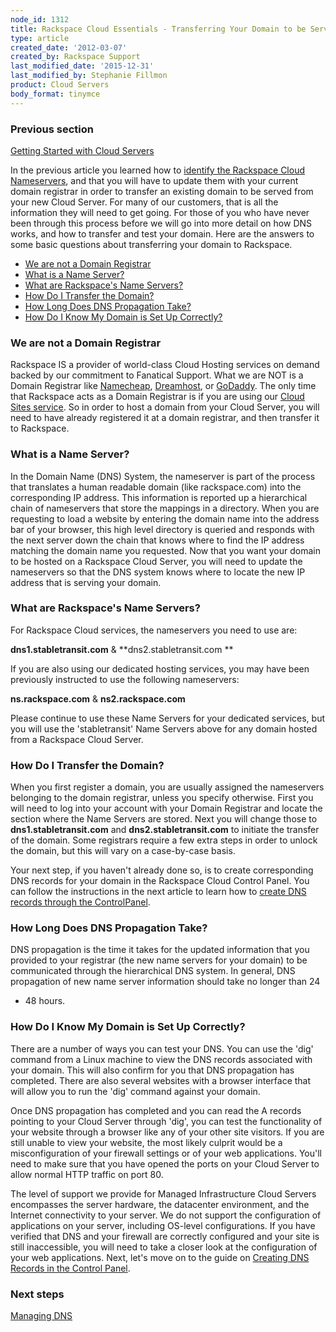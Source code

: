 ```yaml
---
node_id: 1312
title: Rackspace Cloud Essentials - Transferring Your Domain to be Served from Rackspace Cloud
type: article
created_date: '2012-03-07'
created_by: Rackspace Support
last_modified_date: '2015-12-31'
last_modified_by: Stephanie Fillmon
product: Cloud Servers
body_format: tinymce
---
```


### Previous section

[Getting Started with Cloud
Servers](/how-to/cloud-servers)

In the previous article you learned how to [identify the Rackspace Cloud
Nameservers](/how-to/rackspace-cloud-essentials-what-are-your-name-servers),
and that you will have to update them with your current domain registrar
in order to transfer an existing domain to be served from your new Cloud
Server.  For many of our customers, that is all the information they
will need to get going.  For those of you who have never been through
this process before we will go into more detail on how DNS works, and
how to transfer and test your domain.  Here are the answers to some
basic questions about transferring your domain to Rackspace.


-   [We are not a Domain Registrar](#wearenotaregistrar_1)
-   [What is a Name Server?](#whatisanameserver_2)
-   [What are Rackspace's Name
    Servers?](#whatarereackspacesnameservers_3)
-   [How Do I Transfer the Domain?](#howdoitransferthedomain_4)
-   [How Long Does DNS Propagation
    Take?](#howlongdoesDNSpropagationtake_5)
-   [How Do I Know My Domain is Set Up
    Correctly?](#howdoiknowmydomainissetup_6)



### We are not a Domain Registrar

Rackspace IS a provider of world-class Cloud Hosting services on demand
backed by our commitment to Fanatical Support.  What we are NOT is a
Domain Registrar like [Namecheap](http://www.namecheap.com/),
[Dreamhost](http://dreamhost.com/domains/), or
[GoDaddy](http://www.godaddy.com/).  The only time that Rackspace acts
as a Domain Registrar is if you are using our [Cloud Sites
service](/how-to/getting-started-with-cloud-sites-registering-andor-transferring-domain-names).
 So in order to host a domain from your Cloud Server, you will need to
have already registered it at a domain registrar, and then transfer it
to Rackspace.

### What is a Name Server?

In the Domain Name (DNS) System, the nameserver is part of the process
that translates a human readable domain (like rackspace.com) into the
corresponding IP address.  This information is reported up a
hierarchical chain of nameservers that store the mappings in a
directory.  When you are requesting to load a website by entering the
domain name into the address bar of your browser, this high level
directory is queried and responds with the next server down the chain
that knows where to find the IP address matching the domain name you
requested.  Now that you want your domain to be hosted on a Rackspace
Cloud Server, you will need to update the nameservers so that the DNS
system knows where to locate the new IP address that is serving your
domain.

### What are Rackspace's Name Servers?

For Rackspace Cloud services, the nameservers you need to use are:

**dns1.stabletransit.com** & **dns2.stabletransit.com **

If you are also using our dedicated hosting services, you may have been
previously instructed to use the following nameservers:

**ns.rackspace.com** & **ns2.rackspace.com**

Please continue to use these Name Servers for your dedicated services,
but you will use the 'stabletransit' Name Servers above for any domain
hosted from a Rackspace Cloud Server.

### How Do I Transfer the Domain?

When you first register a domain, you are usually assigned the
nameservers belonging to the domain registrar, unless you specify
otherwise.  First you will need to log into your account with your
Domain Registrar and locate the section where the Name Servers are
stored.  Next you will change those to **dns1.stabletransit.com** and
**dns2.stabletransit.com** to initiate the transfer of the domain.  Some
registrars require a few extra steps in order to unlock the domain, but
this will vary on a case-by-case basis.

Your next step, if you haven't already done so, is to create
corresponding DNS records for your domain in the Rackspace Cloud Control
Panel.  You can follow the instructions in the next article to learn how
to [create DNS records through the
ControlPanel](/how-to/create-dns-records-for-cloud-servers-with-the-control-panel).

### How Long Does DNS Propagation Take?

DNS propagation is the time it takes for the updated information that
you provided to your registrar (the new name servers for your domain) to
be communicated through the hierarchical DNS system.  In general, DNS
propagation of new name server information should take no longer than 24
- 48 hours.

### How Do I Know My Domain is Set Up Correctly?

There are a number of ways you can test your DNS.  You can use the 'dig'
command from a Linux machine to view the DNS records associated with
your domain.  This will also confirm for you that DNS propagation has
completed.  There are also several websites with a browser interface
that will allow you to run the 'dig' command against your domain.

Once DNS propagation has completed and you can read the A records
pointing to your Cloud Server through 'dig', you can test the
functionality of your website through a browser like any of your other
site visitors.  If you are still unable to view your website, the most
likely culprit would be a misconfiguration of your firewall settings or
of your web applications.  You'll need to make sure that you have opened
the ports on your Cloud Server to allow normal HTTP traffic on port
80.

The level of support we provide for Managed Infrastructure Cloud Servers
encompasses the server hardware, the datacenter environment, and the
Internet connectivity to your server.  We do not support the
configuration of applications on your server, including OS-level
configurations.  If you have verified that DNS and your firewall are
correctly configured and your site is still inaccessible, you will need
to take a closer look at the configuration of your web applications.
 Next, let's move on to the guide on [Creating DNS Records in the
Control
Panel](/how-to/create-dns-records-for-cloud-servers-with-the-control-panel).

### Next steps

[Managing
DNS](/how-to/create-dns-records-for-cloud-servers-with-the-control-panel)

